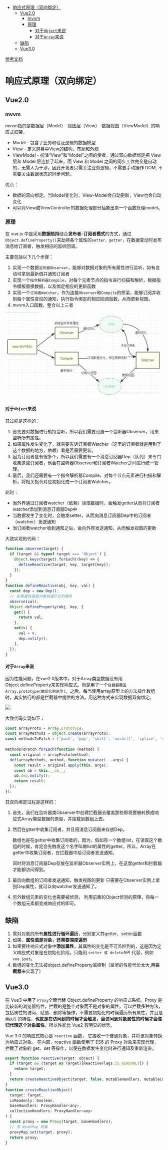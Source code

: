- [响应式原理（双向绑定）](#响应式原理双向绑定)
  - [Vue2.0](#vue20)
    - [mvvm](#mvvm)
    - [原理](#原理)
      - [对于`Object`来说](#对于object来说)
      - [对于`Array`来说](#对于array来说)
  - [缺陷](#缺陷)
  - [Vue3.0](#vue30)


[参考文档](https://tsejx.github.io/vue-guidebook/infrastructure/vue3/reactivity)

# 响应式原理（双向绑定）

## Vue2.0

### mvvm

mvvm指的是数据层（Model）-视图层（View）-数据视图（ViewModel）的响应式框架。

- Model - 包含了业务和验证逻辑的数据模型
- View - 定义屏幕中View的结构，布局和外观
- ViewModel - 扮演“View”和“Model”之间的使者，通过双向数据绑定把 View 层和 Model 层连接了起来，而 View 和 Model 之间的同步工作完全是自动的，无需人为干涉，因此开发者只需关注业务逻辑，不需要手动操作 DOM, 不需要关注数据状态的同步问题。

优点：

- 数据的双向绑定。当Model变化时，View-Model会自动更新，View也会自动变化
- 可以对View或ViewController的数据处理部分抽象出来一个函数处理model。

### 原理

在 vue.js 中是采用**数据劫持**结合**发布者-订阅者模式**的方式，通过`Object.defineProperty()`来劫持各个属性的`setter，getter`，在数据变动时发布消息给订阅者，触发相应的监听回调。

主要包括以下几个步骤：

1. 实现一个数据`监听器Observer`，能够对数据对象的所有属性进行监听，如有变动可拿到最新值并通知订阅者
2. 实现一个`指令解析器Compile`，对每个元素节点的指令进行扫描和解析，根据指令模板替换数据，以及绑定相应的更新函数
3. 实现一个`订阅者Watcher`，作为连接`Observer`和`Compile`的桥梁，能够订阅并收到每个属性变动的通知，执行指令绑定的相应回调函数，从而更新视图。
4. mvvm入口函数，整合以上三者

<img src="./picture/vue1.png" />

#### 对于`Object`来说

其过程是这样的：

1. 首先要对数据进行劫持监听，所以我们需要设置一个监听器Observer，用来监听所有属性。
2. 如果属性发生变化了，就需要告诉订阅者Watcher（这里的订阅者就是用到了这个数据的地方，依赖）看是否需要更新。
3. 因为订阅者是有很多个，所以我们需要有一个消息订阅器Dep（队列）来专门收集这些订阅者，他会在监听器Observer和订阅者Watcher之间进行统一管理。
4. 最后，我们还需要有一个指令解析器Compile，对每个节点元素进行扫描和解析，将相关指令对应初始化成一个订阅者Watcher。

此时：

- 当外界通过订阅者watcher（依赖）读取数据时，会触发getter从而将订阅者watcher添加到消息订阅器Dep中
- 当数据发生了变化时，会触发setter，从而向消息订阅器Dep中的订阅者（watcher）发送通知
- 当订阅者watcher收到通知之后，会向外界发送通知，从而触发视图的更新

大致实现的代码：

```js
function observe(target) {
  if (target && typeof target === 'Object') {
    Object.keys(target).forEach((key) => {
      defineReactive(target, key, target[key]);
    });
  }
}
function defineReactive(obj, key, val) {
  const dep = new Dep();
  // 如果属性值是对象就遍历它的属性
  observe(val);
  Object.defineProperty(obj, key, {
    get() {
      return val;
    },
    set(v) {
      val = v;
      dep.notify();
    },
  });
}
```

#### 对于`Array`来说

因为性能问题，在vue2.0版本中，对于Array类型数据没有用Object.defineProperty来实现响应式。而是用了一个`拦截器覆盖Array.prototype(数组实例原型)`。之后，每当使用array原型上的方法操作数组时，其实执行的都是拦截器中提供的方法，用这种方式来实现数据双向绑定。

<img src="./picture/vue2.png" />

大致代码实现如下：

```js
const arrayProto = Array.prototype;
const arrayMethods = Object.create(arrayProto);
const methodsToPatch = ['push', 'pop', 'shift', 'unshift', 'splice', 'sort', 'reverse'];

methodsToPatch.forEach(function (method) {
  const original = arrayProto[method];
  def(arrayMethods, method, function mutator(...args) {
    const result = original.apply(this, args);
    const ob = this.__ob__;
    ob.dep.notify();
    return result;
  });
});
```

其双向绑定过程是这样的：

1. 首先，我们在监听器类Observer中创建拦截器去覆盖那些即将要被转换成响应式Array类型数据的原型，并挂载到数组上去。
2. 然后在gtter中收集订阅者，并且用消息订阅器来存放Dep。

    数组也是在getter中收集订阅者的，因为，假如有一个数组list，在读取这个数组的时候，肯定会先触发这个名字叫做list的属性的getter。所以，Array在getter中收集订阅者，在拦截器中给订阅者发送通知。

    同时将消息订阅器Dep存放在监听器Observer实例上，在这里getter和拦截器才能都访问得到。
3. 最后向数组的订阅者发送通知，触发视图的更新
   只需要在Observer实例上拿到Dep属性，就可以向watcher发送通知了。
4. 另外数组元素的变化也需要被侦测，
   利用前面的Object侦测的原理，将每一个数组元素都变成响应式的即可。

## 缺陷

1. 需对对象的所有**属性进行循环遍历**，分别定义其getter、setter函数
2. 如果，**属性值是对象，还需要深度遍历**
3. 如果要往响应式对象中**添加属性**，其属性的变化是不可监控到的，这是因为定义响应式对象是在初始化阶段。只能用 `setter 或 delete`API 代替，例如`vue.$set`。
4. 数组的变化无法被object.defineProperty监控到（监听的性能代价太大,用**拦截器**来实现了）

## Vue3.0

在 Vue3 中用了 `Proxy`全面代替 Object.defineProperty 的响应式系统。Proxy 是比较新的浏览器特性，拦截的是整个对象而不是对象的属性，可以拦截多种方法，包括属性的访问、赋值、删除等操作，不需要初始化的时候遍历所有属性，并且是 `懒执行` 的特性，**也就是在访问到的时候才会触发，当访问到对象属性的时候才会递归代理这个对象属性**，所以性能比 Vue2 有明显的优势。

Vue 3.0 的响应式核心是 `reactive` 函数， 它接收一个普通对象，并将该对象转换为响应式对象。 在内部，reactive 函数使用了 ES6 的 Proxy 对象来实现代理，拦截了对象的 get、set 等操作，以便在数据发生变化时进行通知及重新渲染。

```js
export function reactive(target: object) {
  if (target && (target as Target)[ReactiveFlags.IS_READONLY]) {
    return target;
  }
  return createReactiveObject(target, false, mutableHandlers, mutableCollectionHandlers);
}
function createReactiveObject(
  target: Target,
  isReadonly: boolean,
  baseHandlers: ProxyHandler<any>,
  collectionHandlers: ProxyHandler<any>
) {
  const proxy = new Proxy(target, baseHandlers);
  // 用 WeakMap 收集
  proxyMap.set(target, proxy);
  return proxy;
}
```